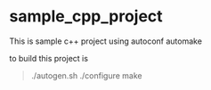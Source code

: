sample_cpp_project
==================

This is sample c++ project using autoconf automake

to build this project is

> ./autogen.sh
> ./configure
> make
